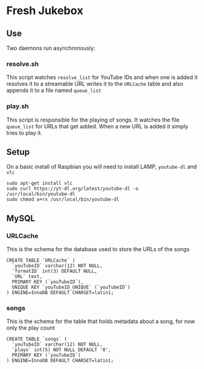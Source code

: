 # Fresh Jukebox


## Use

Two daemons run asynchronously:

### resolve.sh

This script watches `resolve_list` for YouTube IDs and when one is added it resolves it to a streamable URL
writes it to the `URLCache` table and also appends it to a file named `queue_list`

### play.sh

This script is responsible for the playing of songs. It watches the file `queue_list` for URLs that get added.
When a new URL is added it simply tries to play it.


## Setup

On a basic install of Raspbian you will need to install LAMP, `youtube-dl` and `vlc`

```
sudo apt-get install vlc
sudo curl https://yt-dl.org/latest/youtube-dl -o /usr/local/bin/youtube-dl
sudo chmod a+rx /usr/local/bin/youtube-dl
```

## MySQL

### URLCache

This is the schema for the database used to store the URLs of the songs

```mysql
CREATE TABLE `URLCache` (
  `youTubeID` varchar(12) NOT NULL,
  `formatID` int(3) DEFAULT NULL,
  `URL` text,
  PRIMARY KEY (`youTubeID`),
  UNIQUE KEY `youTubeID_UNIQUE` (`youTubeID`)
) ENGINE=InnoDB DEFAULT CHARSET=latin1;

```

### songs

This is the schema for the table that holds metadata about a song, for now only the play count

```
CREATE TABLE `songs` (
  `youTubeID` varchar(12) NOT NULL,
  `plays` int(5) NOT NULL DEFAULT '0',
  PRIMARY KEY (`youTubeID`)
) ENGINE=InnoDB DEFAULT CHARSET=latin1;

```